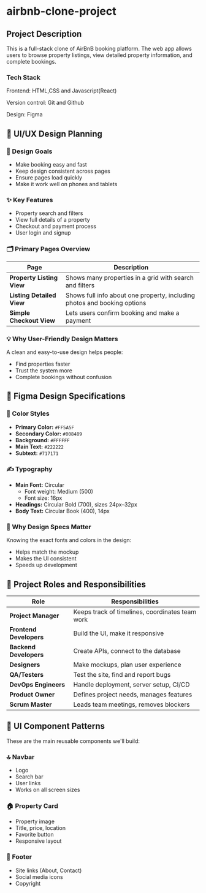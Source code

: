 # airbnb-clone-project

## Project Description
This is a full-stack clone of AirBnB booking platform. The web app allows users to browse property listings, view detailed property information, and complete bookings. 

### Tech Stack
Frontend: HTML,CSS and Javascript(React)  

Version control: Git and Github  

Design: Figma  

## 🧠 UI/UX Design Planning

### 🎯 Design Goals
- Make booking easy and fast
- Keep design consistent across pages
- Ensure pages load quickly
- Make it work well on phones and tablets

### ✨ Key Features
- Property search and filters
- View full details of a property
- Checkout and payment process
- User login and signup

### 🗂️ Primary Pages Overview

| Page | Description |
|------|-------------|
| **Property Listing View** | Shows many properties in a grid with search and filters |
| **Listing Detailed View** | Shows full info about one property, including photos and booking options |
| **Simple Checkout View** | Lets users confirm booking and make a payment |

### 💡 Why User-Friendly Design Matters

A clean and easy-to-use design helps people:
- Find properties faster
- Trust the system more
- Complete bookings without confusion

## 🎨 Figma Design Specifications

### 🎨 Color Styles
- **Primary Color:** `#FF5A5F`
- **Secondary Color:** `#008489`
- **Background:** `#FFFFFF`
- **Main Text:** `#222222`
- **Subtext:** `#717171`

### ✍️ Typography
- **Main Font:** Circular
  - Font weight: Medium (500)
  - Font size: 16px
- **Headings:** Circular Bold (700), sizes 24px–32px
- **Body Text:** Circular Book (400), 14px

### 🧠 Why Design Specs Matter

Knowing the exact fonts and colors in the design:
- Helps match the mockup
- Makes the UI consistent
- Speeds up development

## 👥 Project Roles and Responsibilities

| Role | Responsibilities |
|------|------------------|
| **Project Manager** | Keeps track of timelines, coordinates team work |
| **Frontend Developers** | Build the UI, make it responsive |
| **Backend Developers** | Create APIs, connect to the database |
| **Designers** | Make mockups, plan user experience |
| **QA/Testers** | Test the site, find and report bugs |
| **DevOps Engineers** | Handle deployment, server setup, CI/CD |
| **Product Owner** | Defines project needs, manages features |
| **Scrum Master** | Leads team meetings, removes blockers |

## 🧩 UI Component Patterns

These are the main reusable components we'll build:

### 🔝 Navbar
- Logo
- Search bar
- User links
- Works on all screen sizes

### 🏠 Property Card
- Property image
- Title, price, location
- Favorite button
- Responsive layout

### 🔻 Footer
- Site links (About, Contact)
- Social media icons
- Copyright





